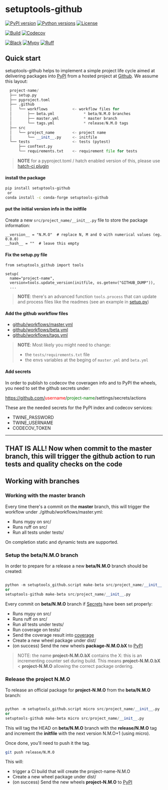 # setuptools-github

[![PyPI version](https://img.shields.io/pypi/v/setuptools-github.svg?color=blue)](https://pypi.org/project/setuptools-github)
[![Python versions](https://img.shields.io/pypi/pyversions/setuptools-github.svg)](https://pypi.org/project/setuptools-github)
[![License](https://img.shields.io/badge/License-BSD_2--Clause-blue.svg)](https://opensource.org/licenses/BSD-2-Clause)

[![Build](https://github.com/cav71/setuptools-github/actions/workflows/master.yml/badge.svg)](https://github.com/cav71/setuptools-github/actions/workflows/master.yml)
[![Codecov](https://codecov.io/gh/cav71/setuptools-github/tree/master/graph/badge.svg?token=SIUMZ7MT5T)](https://codecov.io/gh/cav71/setuptools-github/tree/master)

[![Black](https://img.shields.io/badge/code%20style-black-000000.svg)](Black)
[![Mypy](https://img.shields.io/badge/types-Mypy-blue.svg)](https://mypy-lang.org/)
[![Ruff](https://img.shields.io/endpoint?url=https://raw.githubusercontent.com/astral-sh/ruff/main/assets/badge/v2.json)](https://github.com/astral-sh/ruff)


## Quick start
setuptools-github helps to implement a simple project life cycle
aimed at delivering packages into [PyPI](https://pypi.org) from a hosted project at
[Github](https://www.gitgub.com). 
We assume this layout:
```python
  project-name/
  ├── setup.py
  ├── pyproject.toml
  ├── .github
  │   └── workflows           <- workflow files for
  │       ├── beta.yml             * beta/N.M.O branches
  │       ├── master.yml           * master branch
  │       └── tags.yml             * release/N.M.O tags
  ├── src
  │   └── project_name        <- project name
  │       └── __init__.py     <- initfile
  └── tests                   <- tests (pytest)
      ├── conftest.py
      └── requirements.txt    <- requirement file for tests
```

> **NOTE** for a pyproject.toml / hatch enabled version of this, please use
> [hatch-ci plugin](https://pypi.org/project/hatch-ci)


#### install the package
```bash
pip install setuptools-github
 or
conda install -c conda-forge setuptools-github
```

#### put the initial version info in the initfile
Create a new `src/project_name/__init__.py` file to store the package information:
```
__version__ = "N.M.O"  # replace N, M and O with numerical values (eg. 0.0.0)
__hash__ = ""  # leave this empty
```

#### Fix the setup.py file
```
from setuptools_github import tools

setup(
  name="project-name",
  version=tools.update_version(initfile, os.getenv("GITHUB_DUMP")),
  ...
```
> **NOTE**: there's an advanced function `tools.process` that can update 
> and process files like the readmes (see an example in [setup.py](https://raw.githubusercontent.com/cav71/setuptools-github/master/setup.py))

#### Add the github workflow files
- [github/workflows/master.yml](https://github.com/cav71/setuptools-github/blob/master/.github/workflows/master.yml)
- [github/workflows/beta.yml](https://github.com/cav71/setuptools-github/blob/master/.github/workflows/beta.yml)
- [github/workflows/tags.yml](https://github.com/cav71/setuptools-github/blob/master/.github/workflows/tags.yml)

> **NOTE**: Most likely you might need to change:
> - the `tests/requirements.txt` file
> - the envs variables at the beging of `master.yml` and `beta.yml`


#### Add secrets
In order to publish to codecov the coveragen info and to PyPI the wheels,
you need to set the github secrets under:

https://github.com/<span style="color: red">username</span>/<span style="color: green">project-name</span>/settings/secrets/actions

These are the needed secrets for the PyPI index and codecov services:
- TWINE_PASSWORD
- TWINE_USERNAME
- CODECOV_TOKEN

---
THAT IS ALL! Now when commit to the master branch, this will trigger the 
github action to run tests and quality checks on the code 
---

## Working with branches

### Working with the master branch

Every time there's a commit on the **master** branch, this will trigger
the workflow under ./github/workflows/master.yml:
- Runs mypy on src/
- Runs ruff on src/
- Run all tests under tests/

On completion static and dynamic tests are supported.

### Setup the beta/N.M.O branch

In order to prepare for a release a new **beta/N.M.O** branch should be created:
```python

python -m setuptools_github.script make-beta src/project_name/__init__.py 
or
setuptools-github make-beta src/project_name/__init__.py
```

Every commit on **beta/N.M.O** branch if [Secrets](#add-secrets) have been set
properly:
- Runs mypy on src/
- Runs ruff on src/
- Run all tests under tests/
- Run coverage on tests/
- Send the coverage result into [coverage](https://coverage.io)
- Create a new wheel package under dist/
- (on success) Send the new wheels **package-N.M.O.bX** to [PyPI](https://pypi.org)

> NOTE: the name **project-N.M.O.bX** contains the X: this is an
> incrementing counter set during build.
> This means **project-N.M.O.bX** < **project-N.M.O** allowing 
> the correct package ordering.

### Release the project N.M.O
To release an official package for **project-N.M.O** from
the **beta/N.M.O** branch:
```python

python -m setuptools_github.script micro src/project_name/__init__.py
or
setuptools-github make-beta micro src/project_name/__init__.py
```
This will tag the HEAD on **beta/N.M.O** branch 
with the **release/N.M.O** tag and increment the **initfile** with the
next version N.M.O+1 (using micro).

Once done, you'll need to push it the tag.
```bash
git push release/N.M.O
```
This will:
- trigger a CI build that will create the project-name-N.M.O
- Create a new wheel package under dist/
- (on success) Send the new wheels **project-N.M.O** to [PyPI](https://pypi.org)
